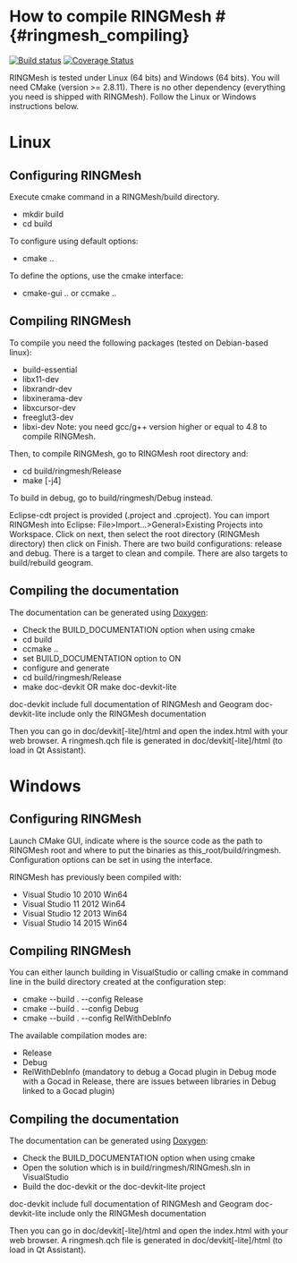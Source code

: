 How to compile RINGMesh             #{#ringmesh_compiling}
=======================

[![Build status](https://ci.appveyor.com/api/projects/status/d2hkhxnlb4ke6gy0/branch/default?svg=true)](https://ci.appveyor.com/project/ArnaudBotella/ringmesh/branch/default)
[![Coverage Status](https://coveralls.io/repos/bitbucket/ring_team/ringmeshcoverage/badge.svg?branch=default)](https://coveralls.io/bitbucket/ring_team/ringmeshcoverage?branch=default)

RINGMesh is tested under Linux (64 bits) and Windows (64 bits).
You will need CMake (version >= 2.8.11). There is no other dependency (everything
 you need is shipped with RINGMesh). Follow the Linux or Windows instructions below.

Linux
=====

Configuring RINGMesh
------------------

Execute cmake command in a RINGMesh/build directory.

* mkdir build
* cd build

To configure using default options:

* cmake ..

To define the options, use the cmake interface:

* cmake-gui .. or ccmake ..


Compiling RINGMesh
------------------

To compile you need the following packages (tested on Debian-based linux):

* build-essential
* libx11-dev
* libxrandr-dev
* libxinerama-dev
* libxcursor-dev
* freeglut3-dev
* libxi-dev
Note: you need gcc/g++ version higher or equal to 4.8 to compile RINGMesh.

Then, to compile RINGMesh, go to RINGMesh root directory and:

* cd build/ringmesh/Release
* make [-j4]

To build in debug, go to build/ringmesh/Debug instead.

Eclipse-cdt project is provided (.project and .cproject). You can import RINGMesh into
Eclipse: File>Import...>General>Existing Projects into Workspace. Click on next, then
select the root directory (RINGMesh directory) then click on Finish. There are two
build configurations: release and debug. There is a target to clean and compile. There are
also targets to build/rebuild geogram.

Compiling the documentation
---------------------------

The documentation can be generated using [Doxygen](http://www.stack.nl/~dimitri/doxygen/):

* Check the BUILD_DOCUMENTATION option when using cmake
 * cd build
 * ccmake ..
 * set BUILD_DOCUMENTATION option to ON
 * configure and generate
* cd build/ringmesh/Release
* make doc-devkit OR make doc-devkit-lite

doc-devkit include full documentation of RINGMesh and Geogram
doc-devkit-lite include only the RINGMesh documentation

Then you can go in doc/devkit[-lite]/html and open the index.html with your web browser.
A ringmesh.qch file is generated in doc/devkit[-lite]/html (to load in Qt Assistant).

Windows
=======

Configuring RINGMesh
------------------

Launch CMake GUI, indicate where is the source code as the path to RINGMesh root and 
where to put the binaries as this_root/build/ringmesh.
Configuration options can be set in using the interface.

RINGMesh has previously been compiled with:

* Visual Studio 10 2010 Win64
* Visual Studio 11 2012 Win64
* Visual Studio 12 2013 Win64
* Visual Studio 14 2015 Win64

Compiling RINGMesh
------------------

You can either launch building in VisualStudio or calling cmake in command line
in the build directory created at the configuration step:

* cmake --build . --config Release
* cmake --build . --config Debug
* cmake --build . --config RelWithDebInfo

The available compilation modes are:

* Release
* Debug
* RelWithDebInfo (mandatory to debug a Gocad plugin in Debug mode with a Gocad
  in Release, there are issues between libraries in Debug linked to a Gocad plugin)

Compiling the documentation
---------------------------

The documentation can be generated using [Doxygen](http://www.stack.nl/~dimitri/doxygen/):

* Check the BUILD_DOCUMENTATION option when using cmake
* Open the solution which is in build/ringmesh/RINGmesh.sln in VisualStudio
* Build the doc-devkit or the doc-devkit-lite project

doc-devkit include full documentation of RINGMesh and Geogram
doc-devkit-lite include only the RINGMesh documentation

Then you can go in doc/devkit[-lite]/html and open the index.html with your web browser.
A ringmesh.qch file is generated in doc/devkit[-lite]/html (to load in Qt Assistant).
